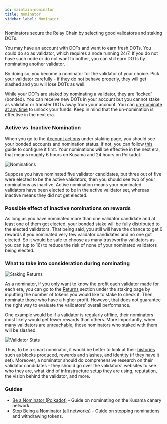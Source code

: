 ```yaml
---
id: maintain-nominator
title: Nominator
sidebar_label: Nominator
---
```


Nominators secure the Relay Chain by selecting good validators and staking DOTs.

You may have an account with DOTs and want to earn fresh DOTs. You could do so as validator, which requires a node running 24/7. If you do not have such node or do not want to bother, you can still earn DOTs by nominating another validator.

By doing so, you become a nominator for the validator of your choice. Pick your validator carefully - if they do not behave properly, they will get slashed and you will lose DOTs as well.

While your DOTs are staked by nominating a validator, they are 'locked' (bonded). You can receive new DOTs in your account but you cannot stake as validator or transfer DOTs away from your account. You can [un-nominate at any time](maintain-guides-how-to-unbond) to unlock your funds. Keep in mind that the un-nomination is effective in the next era.

### Active vs. Inactive Nomination

When you go to the [Account actions](https://polkadot.js.org/apps/#/staking/actions) under staking page, you should see your bonded accounts and nomination status. If not, you can follow [this](maintain-guides-how-to-nominate-kusama) guide to configure it first. Your nominations will be effective in the next era, that means roughly 6 hours on Kusama and 24 hours on Polkadot.

![Nominations](/img/staking/polkadotjs-staking-account-actions.jpg)

Suppose you have nominated five validator candidates, but three out of five were elected to be the active validators, then you should see two of your nominations as inactive. Active nomination means your nominated validators have been elected to be in the active validator set, whereas inactive means they did not get elected.

### Possible effect of inactive nominations on rewards

As long as you have nominated more than one validator candidate and at least one of them got elected, your bonded stake will be fully distributed to the elected validators. That being said, you still will have the chance to get 0 rewards if you nominated very few validator candidates and no one got elected. So it would be safe to choose as many trustworthy validators as you can (up to 16) to reduce the risk of none of your nominated validators being elected.

### What to take into consideration during nominating

![Staking Returns](/img/staking/polkadotjs-staking-returns.jpg)

As a nominator, if you only want to know the profit each validator made for each era, you can go to the [Returns](https://polkadot.js.org/apps/#/staking/returns) section under the staking page by inputting the number of tokens you would like to stake to check it. Then, nominate those who have a higher profit. However, that does not guarantee the right way to evaluate the validators' overall performance.

One example would be if a validator is regularly offline, their nominators most likely would get fewer rewards than others. More importantly, when many validators are [unreachable](learn-staking#unresponsiveness), those nominators who staked with them will be slashed.

![Validator Stats](/img/staking/polkadotjs-staking-validator-stats.jpg)

Thus, to be a smart nominator, it would be better to look at their [histories](https://polkadot.js.org/apps/#/staking/query/CmD9vaMYoiKe7HiFnfkftwvhKbxN9bhyjcDrfFRGbifJEG8) such as blocks produced, rewards and slashes, and [identity](learn-identity) (if they have it set). Moreover, a nominator should do comprehensive research on their validator candidates - they should go over the validators' websites to see who they are, what kind of infrastructure setup they are using, reputation, the vision behind the validator, and more.

### Guides

- [Be a Nominator (Polkadot)](maintain-guides-how-to-nominate-polkadot) - Guide on nominating on the Kusama canary network.
- [Stop Being a Nominator (all networks)](maintain-guides-how-to-unbond) - Guide on stopping nominations and withdrawing tokens.
